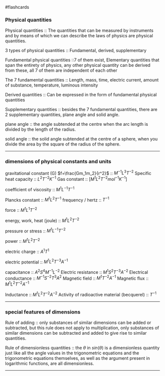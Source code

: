 #flashcards 
### Physical quantities
Physical quantities :: The quantities that can be measured by instruments and by means of which we can describe the laws of physics are physical quantities.
<!--SR:!2023-08-11,24,290-->
3 types of physical quantities :: Fundamental, derived, supplementary
<!--SR:!2023-07-15,4,270-->

Fundamental physical quantities ::7 of them exist,  Elementary quantities that span the entirety of physics,  any other physical quantity can be derived from these, all 7 of them are independent of each other
<!--SR:!2023-07-14,3,250-->

The 7 fundamental quantities :: Length, mass, time, electric current, amount of substance, temperature, luminous intensity

Derived quantities :: Can be expressed in the form of fundamental physical quantities

Supplementary quantities :: besides the 7 fundamental quantities, there are 2 supplementary quantities, plane angle and solid angle.
<!--SR:!2023-07-15,4,270-->

plane angle :: the angle subtended at the centre when the arc length is divided by the length of the radius.
<!--SR:!2023-07-15,4,270-->

solid angle :: the solid angle subtended at the centre of a sphere, when you divide the area by the square of the radius of the sphere.

---
### dimensions of physical constants and units

gravitational constant (G) $f=\frac{Gm_1m_2}{r^2}$ :: $M^{-1}L^{3}T^{-2}$
Specific heat capacity :: $L^{2}T^{-2}K^{-1}$
Gas constant :: $[M^{1}L^{2}T^{-2}mol^{-1}K^{-1}]$
<!--SR:!2023-09-22,55,250-->
coefficient of viscosity :: $M^1L^{-1}T^{-1}$ 
<!--SR:!2023-09-25,58,250-->
Plancks constant :: $M^1L^2T^{-1}$
frequency / hertz :: $T^{-1}$
<!--SR:!2023-07-15,4,270-->
force :: $M^1L^1T^{-2}$
<!--SR:!2023-08-01,14,270-->
energy, work, heat (joule) :: $M^1L^2T^{-2}$
<!--SR:!2023-10-02,65,290-->
pressure or stress :: $M^1L^{-1}T^{-2}$
<!--SR:!2023-07-12,1,230-->
power :: $M^1L^2T^{-2}$
<!--SR:!2023-10-01,64,290-->
electric charge :: $A^1T^1$
<!--SR:!2023-07-15,4,270-->
electric potential :: $M^1L^2T^{-3}A^{-1}$
<!--SR:!2023-07-12,1,230-->
capacitance :: $A^2S^4M^{-1}L^{-2}$
Electric resistance :: $M^1S^2T^{-3}A^{-2}$
Electrical conductance :: $M^{-1}S^{-2}T^3A^2$
Magnetic field :: $M^1T^{-2}A^{-1}$
Magnetic flux :: $M^1L^{2}T^{-2}A^{-1}$
<!--SR:!2023-09-27,60,250-->
Inductance :: $M^1L^2T^{-2}A^{-2}$
Activity of radioactive material (becquerel) :: $T^{-1}$
<!--SR:!2023-10-04,67,290-->



---
### special features of dimensions

Rule of adding :: only substances of similar dimensions can be added or subtracted, but this rule does not apply to multiplication, only substances of similar dimensions can be subtracted and added to give rise to similar quantities.
<!--SR:!2023-08-14,27,290-->

Rule of dimensionless quantities :: the $\theta$ in $sin(\theta)$ is a dimensionless quantity just like all the angle values in the trigonometric equations and the trigonometric equations themselves, as well as the argument present in logarithmic functions, are all dimensionless.
<!--SR:!2023-07-15,4,270-->

---